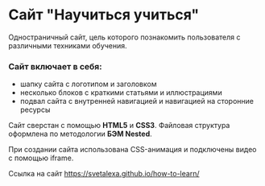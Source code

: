 # Сайт "Научиться учиться"

Одностраничный сайт, цель которого познакомить пользователя с различными техниками обучения.

### Сайт включает в себя:
- шапку сайта c логотипом и заголовком
- несколько блоков с краткими статьями и иллюстрациями
- подвал сайта с внутренней навигацией и навигацией на сторонние ресурсы

Сайт сверстан с помощью **HTML5** и **CSS3**. Файловая структура оформлена по методологии **БЭМ Nested**.

При создании сайта использована CSS-анимация и подключены видео с помощью iframe.

Ссылка на сайт https://svetalexa.github.io/how-to-learn/
